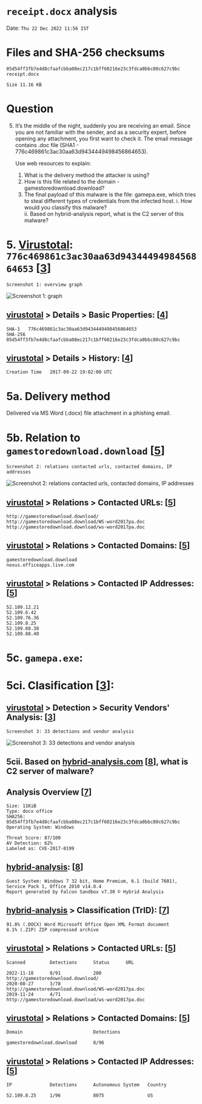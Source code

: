 # `receipt.docx` analysis

Date: `Thu 22 Dec 2022 11:56 IST`

# Files and SHA-256 checksums

```
05d54ff3fb7e4d8cfaafcbba08ec217c1bff60216e23c3fdca0bbc80c627c9bc   receipt.docx
```

```
Size 11.16 KB
```

# Question


5.  It’s the middle of the night, suddenly you are receiving an email. Since 
    you are not familiar with the sender, and as a security expert, before opening 
    any attachment, you first want to check it. The email message contains .doc 
    file (SHA1 - 776c469861c3ac30aa63d9434449498456864653).

    Use web resources to explain:

    1.  What is the delivery method the attacker is using?
    2.  How is this file related to the domain - gamestoredownload.download?
    3.  The final payload of this malware is the file: gamepa.exe, which tries 
        to steal different types of credentials from the infected host.
        i. How would you classify this malware?  
        ii. Based on hybrid-analysis report, what is the C2 server of this malware?


[3]: https://www.virustotal.com/gui/file/05d54ff3fb7e4d8cfaafcbba08ec217c1bff60216e23c3fdca0bbc80c627c9bc
[4]: https://www.virustotal.com/gui/file/05d54ff3fb7e4d8cfaafcbba08ec217c1bff60216e23c3fdca0bbc80c627c9bc/details
[5]: https://www.virustotal.com/gui/file/05d54ff3fb7e4d8cfaafcbba08ec217c1bff60216e23c3fdca0bbc80c627c9bc/relations
[6]: https://www.virustotal.com/gui/file/05d54ff3fb7e4d8cfaafcbba08ec217c1bff60216e23c3fdca0bbc80c627c9bc/behavior

[7]: https://hybrid-analysis.com/sample/05d54ff3fb7e4d8cfaafcbba08ec217c1bff60216e23c3fdca0bbc80c627c9bc
[8]: https://hybrid-analysis.com/sample/05d54ff3fb7e4d8cfaafcbba08ec217c1bff60216e23c3fdca0bbc80c627c9bc/5a86bd357ca3e144126c2435


# 5. [Virustotal][3]: `776c469861c3ac30aa63d9434449498456864653` [[3]]

`Screenshot 1: overview graph`

![Screenshot 1: graph](images/screen1.jpeg)


## [virustotal][4] > Details > Basic Properties: [[4]]

```
SHA-1	776c469861c3ac30aa63d9434449498456864653
SHA-256	05d54ff3fb7e4d8cfaafcbba08ec217c1bff60216e23c3fdca0bbc80c627c9bc
```

## [virustotal][4] > Details > History: [[4]]

```
Creation Time	2017-09-22 19:02:00 UTC
```

# 5a. Delivery method

Delivered via MS Word (.docx) file attachment in a phishing email.


# 5b. Relation to `gamestoredownload.download` [[5]]

`Screenshot 2: relations contacted urls, contacted domains, IP addresses`

![Screenshot 2: relations contacted urls, contacted domains, IP addresses](images/screen2.jpeg)


## [virustotal][5] > Relations > Contacted URLs: [[5]]

```
http://gamestoredownload.download/
http://gamestoredownload.download/WS-word2017pa.doc
http://gamestoredownload.download/ws-word2017pa.doc
```

## [virustotal][5] > Relations > Contacted Domains: [[5]]

```
gamestoredownload.download
nexus.officeapps.live.com
```

## [virustotal][5] > Relations > Contacted IP Addresses: [[5]]

```
52.109.12.21
52.109.6.42
52.109.76.36
52.109.8.25
52.109.88.38
52.109.88.40
```

# 5c. `gamepa.exe`:

# 5ci. Clasification [[3]]:

## [virustotal][3] > Detection > Security Vendors' Analysis: [[3]]

`Screenshot 3: 33 detections and vendor analysis`

![Screenshot 3: 33 detections and vendor analysis](images/screen3.jpeg)


## 5cii. Based on [hybrid-analysis.com][8] [[8]], what is C2 server of malware?

## Analysis Overview [[7]]

```
Size: 11KiB
Type: docx office
SHA256: 05d54ff3fb7e4d8cfaafcbba08ec217c1bff60216e23c3fdca0bbc80c627c9bc
Operating System: Windows 
```

```
Threat Score: 87/100
AV Detection: 62%
Labeled as: CVE-2017-0199
```

## [hybrid-analysis][8]: [[8]]

```
Guest System: Windows 7 32 bit, Home Premium, 6.1 (build 7601), Service Pack 1, Office 2010 v14.0.4
Report generated by Falcon Sandbox v7.30 © Hybrid Analysis
```

## [hybrid-analysis][7] > Classification (TrID): [[7]]
```
91.8% (.DOCX) Word Microsoft Office Open XML Format document
8.1% (.ZIP) ZIP compressed archive
```

## [virustotal][5] > Relations > Contacted URLs: [[5]]

```
Scanned         Detections	    Status	    URL

2022-11-18	    8/91            200         http://gamestoredownload.download/
2020-08-27	    3/78            -           http://gamestoredownload.download/WS-word2017pa.doc
2019-11-24	    4/71            -           http://gamestoredownload.download/ws-word2017pa.doc
```

## [virustotal][5] > Relations > Contacted Domains: [[5]]

```
Domain                          Detections

gamestoredownload.download	    8/96
```

## [virustotal][5] > Relations > Contacted IP Addresses: [[5]]

```
IP              Detections      Autonomous System   Country

52.109.8.25     1/96            8075                US
```
